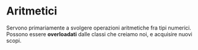 # Aritmetici

Servono primariamente a svolgere operazioni aritmetiche fra tipi numerici. Possono essere **overloadati** dalle classi che creiamo noi, e acquisire nuovi scopi.